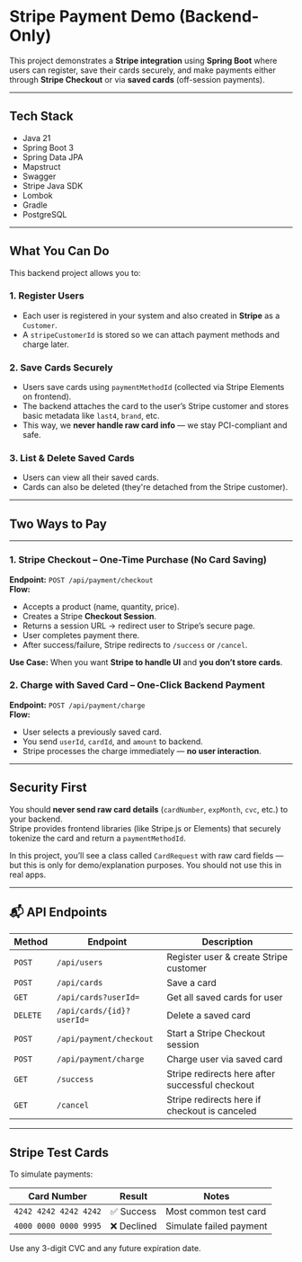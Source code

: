 # Stripe Payment Demo (Backend-Only)

This project demonstrates a **Stripe integration** using **Spring Boot** where users can register, save their cards
securely, and make payments either through **Stripe Checkout** or via **saved cards** (off-session payments).

---

## Tech Stack

- Java 21
- Spring Boot 3
- Spring Data JPA
- Mapstruct
- Swagger
- Stripe Java SDK
- Lombok
- Gradle
- PostgreSQL

---

## What You Can Do

This backend project allows you to:

### 1. Register Users

- Each user is registered in your system and also created in **Stripe** as a `Customer`.
- A `stripeCustomerId` is stored so we can attach payment methods and charge later.

### 2. Save Cards Securely

- Users save cards using `paymentMethodId` (collected via Stripe Elements on frontend).
- The backend attaches the card to the user’s Stripe customer and stores basic metadata like `last4`, `brand`, etc.
- This way, we **never handle raw card info** — we stay PCI-compliant and safe.

### 3. List & Delete Saved Cards

- Users can view all their saved cards.
- Cards can also be deleted (they're detached from the Stripe customer).

---

## Two Ways to Pay

---

### 1. Stripe Checkout – One-Time Purchase (No Card Saving)

**Endpoint:** `POST /api/payment/checkout`  
**Flow:**

- Accepts a product (name, quantity, price).
- Creates a Stripe **Checkout Session**.
- Returns a session URL → redirect user to Stripe’s secure page.
- User completes payment there.
- After success/failure, Stripe redirects to `/success` or `/cancel`.

**Use Case:** When you want **Stripe to handle UI** and **you don’t store cards**.

### 2. Charge with Saved Card – One-Click Backend Payment

**Endpoint:** `POST /api/payment/charge`  
**Flow:**

- User selects a previously saved card.
- You send `userId`, `cardId`, and `amount` to backend.
- Stripe processes the charge immediately — **no user interaction**.

---

## Security First

You should **never send raw card details** (`cardNumber`, `expMonth`, `cvc`, etc.) to your backend.  
Stripe provides frontend libraries (like Stripe.js or Elements) that securely tokenize the card and return a
`paymentMethodId`.

In this project, you’ll see a class called `CardRequest` with raw card fields — but this is only for demo/explanation
purposes. You should not use this in real apps.

---

## 📬 API Endpoints

| Method   | Endpoint                  | Description                                     |
|----------|---------------------------|-------------------------------------------------|
| `POST`   | `/api/users`              | Register user & create Stripe customer          |
| `POST`   | `/api/cards`              | Save a card                                     |
| `GET`    | `/api/cards?userId=`      | Get all saved cards for user                    |
| `DELETE` | `/api/cards/{id}?userId=` | Delete a saved card                             |
| `POST`   | `/api/payment/checkout`   | Start a Stripe Checkout session                 |
| `POST`   | `/api/payment/charge`     | Charge user via saved card                      |
| `GET`    | `/success`                | Stripe redirects here after successful checkout |
| `GET`    | `/cancel`                 | Stripe redirects here if checkout is canceled   |

---

## Stripe Test Cards

To simulate payments:

| Card Number           | Result     | Notes                   |
|-----------------------|------------|-------------------------|
| `4242 4242 4242 4242` | ✅ Success  | Most common test card   |
| `4000 0000 0000 9995` | ❌ Declined | Simulate failed payment |

Use any 3-digit CVC and any future expiration date.


